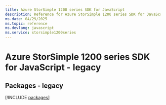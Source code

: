 ```yaml
---
title: Azure StorSimple 1200 series SDK for JavaScript
description: Reference for Azure StorSimple 1200 series SDK for JavaScript
ms.date: 04/29/2025
ms.topic: reference
ms.devlang: javascript
ms.service: storsimple1200series
---
```

# Azure StorSimple 1200 series SDK for JavaScript - legacy
## Packages - legacy
[!INCLUDE [packages](storsimple-1200-series-index.md)]